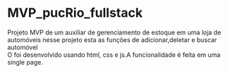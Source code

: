 # MVP_pucRio_fullstack

Projeto MVP de um auxiliar de gerenciamento de estoque em uma loja de automóveis nesse projeto esta as funções de adicionar,deletar e buscar automóvel  
O foi desenvolvido usando html, css e js.A funcionalidade é feita em uma single page.
